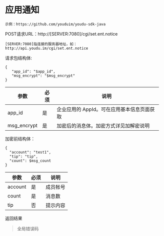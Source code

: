 # 应用通知

```
示例：https://github.com/youduim/youdu-sdk-java
```

POST请求URL：http://[SERVER:7080]/cgi/set.ent.notice

```
[SERVER:7080]指连接的服务器地址，如：http://api.youdu.im/cgi/set.ent.notice
```

请求包结构体:

```
{
   "app_id": "$app_id",
   "msg_encrypt": "$msg_encrypt"
}
```

| 参数        | 必须 | 说明                                       |
| ----------- | ---- | ------------------------------------------ |
| app_id      | 是   | 企业应用的 AppId。可在应用基本信息页面获取 |
| msg_encrypt | 是   | 加密后的消息体。加密方式详见加解密说明     |

加密前结构体：

```
{
  "account": "test1",
  "tip": "tip",
  "count": $msg_count
}
```

| 参数    | 必须 | 说明     |
| ------- | ---- | -------- |
| account | 是   | 成员帐号 |
| count   | 是   | 消息数   |
| tip     | 否   | 提示内容 |

返回结果

> 全局错误码